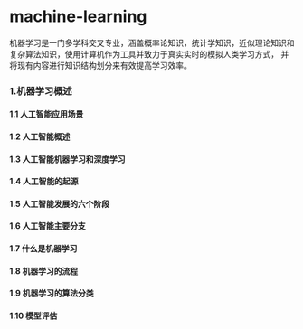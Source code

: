 # machine-learning
机器学习是一门多学科交叉专业，涵盖概率论知识，统计学知识，近似理论知识和复杂算法知识，使用计算机作为工具并致力于真实实时的模拟人类学习方式， 并将现有内容进行知识结构划分来有效提高学习效率。
### 1.机器学习概述
#### 1.1 人工智能应用场景
#### 1.2 人工智能概述
#### 1.3 人工智能机器学习和深度学习
#### 1.4 人工智能的起源
#### 1.5 人工智能发展的六个阶段
#### 1.6 人工智能主要分支

#### 1.7 什么是机器学习

#### 1.8 机器学习的流程

#### 1.9 机器学习的算法分类 

#### 1.10 模型评估